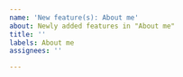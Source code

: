 ```yaml
---
name: 'New feature(s): About me'
about: Newly added features in "About me"
title: ''
labels: About me
assignees: ''

---
```



